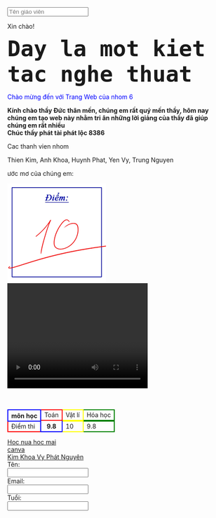  <html>
 <head>
    <input type="text" id="ten" placeholder="Tên giáo viên">
    <p id="ketqua">Xin chào!</p>
    <b style="font-size:50px; font-family:monospace"> Day la mot kiet tac nghe thuat  </b>
    <link rel="stylesheet" href="style.css">
    <link rel="stylesheet" href="style1.css">
 </head>
 <head>
 <body>
    <p style="color: blue;">Chào mừng đến với Trang Web của nhom 6</p>
    <b> Kính chào thầy Đức thân mến, chúng em rất quý mến thầy, hôm nay chúng em tạo web này nhằm tri ân những lời giảng của thầy đã giúp chúng em rất nhiều</b>
   <br>
   <b> Chúc thầy phát tài phát lộc 8386</b>
 <p>Cac thanh vien nhom<p>
                  <a>Thien Kim, Anh Khoa, Huynh Phat, Yen Vy, Trung Nguyen</a>
   <p> ước mơ của chúng em: <p>
  <img src="images.png">
 <video width="320" height="240" controls>
 <source src="lop.mp4" type="video/mp4">
 <source src="lop.ogg" type="video/ogg">
 Your browser does not support the video tag
 </video>
   <table style="border-collapse: collapse;">
<tr>
    <th rowspan="3" style="border: 2px solid blue;"> môn học       </th>
</tr>
<tr>

  <td style="border: 2px solid red;">Toán </td>

  <td style="border: 2px solid yellow;">Vật lí </td>

  <td style="border: 2px solid green;">Hóa học </td>
 
</tr>
<br>
<tr>
        <th rowspan="3" style="border: 2px solid blue;">9.8</th>
</tr>
<tr>
        <td style="border: 2px solid red;">Điểm thi</td>

 <td style="border: 2px solid yellow;">10</td>
 <td style="border: 2px solid green;"> 9.8</td>
</tr>

</table>
   <a href="https://www.vietjack.com/">Hoc nua hoc mai </a>
   <br>
   <a href="https://www.canva.com/design/DAGWUno2RiE/Ek5QNr1wtd8SDvla8EMnpg/edit/">canva </a>
   <br>
    <a href="https://docs.google.com/document/d/13XveNJxCFG7XaLzErjeSDTFjfHWGlyjmxKqzblpvp5E/edit?usp=sharing"> Kim </a>
    <a href="https://docs.google.com/document/d/1rxUfQHEtV7m2y5Tx12O5Dokbmfnq3SVTHYgGkObC6GU/edit?usp=sharing"> Khoa </a>
    <a href="https://docs.google.com/document/d/1VbOndIsti1IDW2ars7HLYwiom4ERTsaP7jcfbmlkkUE/edit?usp=sharing"> Vy </a>
    <a href="https://docs.google.com/document/d/1dBDkJDOV1oQBQUtVwdKD9TnwpQ4_7fq2Uu7enHJf0Xg/edit?usp=sharing"> Phát </a>
    <a href="https://docs.google.com/document/d/13uDmjTviB_Gd5j0ldSPUxZsMiQz0zpdeHX0rSLdm-6A/edit?usp=sharing"> Nguyên </a>
 <form>
  <label for="name">Tên:</label>
  <br>
  <input type="text" id="name" name="name">
  <br>
  <label for="email">Email: </label>
  <br>
  <input type="email" id="email" name="email">
  <br>
  <label for="tuoi">Tuổi:  </label>
  <br>
  <input type="text" id="tuoi" name="tuoi">
</form>
 <body>
 <html>

